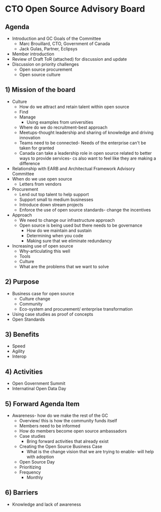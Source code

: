 # CTO Open Source Advisory Board 
## Agenda 
* Introduction and GC Goals of the Committee
  * Marc Brouillard, CTO, Government of Canada 
  * Jack Gulas, Partner, Eclipsys
* Member introduction 
* Review of Draft ToR (attached) for discussion and update 
* Discussion on priority challenges 
  * Open source procurement 
  * Open source culture 
## 1) Mission of the board 
* Culture
  * How do we attract and retain talent within open source 
  * Find
  * Manage
    * Using examples from universities 
  * Where do we do recruitment-best approach 
  * Meetups-thought leadership and sharing of knowledge and driving innovation 
  * Teams need to be connected- Needs of the enterprise can't be taken for granted 
  * Canada can take a leadership role in open source related to better ways to provide services- cs also want to feel like they are making a difference 
* Relationship with EARB and Architectual Framework Advisory Committee
* When do we use open source 
  * Letters from vendors 
* Procurement 
  * Lend out top talent to help support
  * Support small to medium businesses
  * Introduce down stream projects 
  * Enforce the use of open source standards- change the incentives 
* Approach 
  * We need to change our infrastructure approach 
  * Open source is being used but there needs to be governance 
    * How do we maintain and sustain 
    * Determining when you code 
    * Making sure that we eliminate redundancy
* Increasing use of open source 
  * Why-articulating this well 
  * Tools
  * Culture
  * What are the problems that we want to solve 

## 2) Purpose 
* Business case for open source 
  * Culture change 
  * Community 
  * Eco-system and procurement/ enterprise transformation 
* Using case studies as proof of concepts 
* Open Standards 

## 3) Benefits 
* Speed 
* Agility 
* Interop 

## 4) Activities 
* Open Government Summit 
* Internatinal Open Data Day 

## 5) Forward Agenda Item 
* Awareness- how do we make the rest of the GC
  * Overview/ this is how the community funds itself
  * Members need to be informed 
  * How do members become open source ambassadors 
  * Case studies 
    * Bring forward activities that already exist 
  * Creating the Open Source Business Case 
    * What is the change vision that we are trying to enable- will help with adoption 
  * Open Source Day 
  * Prioritizing 
  * Frequency 
    * Monthly 

## 6) Barriers 
* Knowledge and lack of awareness
  
    
